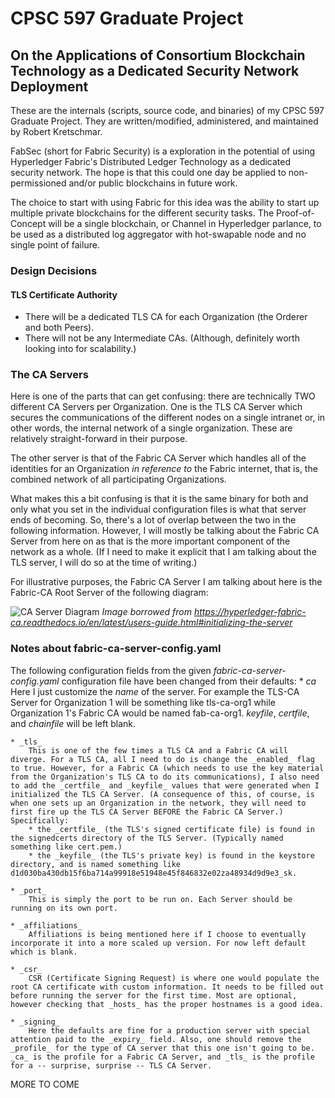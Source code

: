 # CPSC 597 Graduate Project
## On the Applications of Consortium Blockchain Technology as a Dedicated Security Network Deployment

These are the internals (scripts, source code, and binaries) of my CPSC 597 Graduate Project. They are written/modified, administered, and maintained by Robert Kretschmar. 

FabSec (short for Fabric Security) is a exploration in the potential of using Hyperledger Fabric's Distributed Ledger Technology as a dedicated security network. The hope is that this could one day be applied to non-permissioned and/or public blockchains in future work.

The choice to start with using Fabric for this idea was the ability to start up multiple private blockchains for the different security tasks. The Proof-of-Concept will be a single blockchain, or Channel in Hyperledger parlance, to be used as a distributed log aggregator with hot-swapable node and no single point of failure.

### Design Decisions
#### TLS Certificate Authority
	
* There will be a dedicated TLS CA for each Organization (the Orderer and both Peers).
* There will not be any Intermediate CAs. (Although, definitely worth looking into for scalability.)

### The CA Servers
Here is one of the parts that can get confusing: there are technically TWO different CA Servers per Organization. One is the TLS CA Server which secures the communications of the different nodes on a single intranet or, in other words, the internal network of a single organization. These are relatively straight-forward in their purpose.

The other server is that of the Fabric CA Server which handles all of the identities for an Organization *in reference to* the Fabric internet, that is, the combined network of all participating Organizations.

What makes this a bit confusing is that it is the same binary for both and only what you set in the individual configuration files is what that server ends of becoming. So, there's a lot of overlap between the two in the following information. However, I will mostly be talking about the Fabric CA Server from here on as that is the more important component of the network as a whole. (If I need to make it explicit that I am talking about the TLS server, I will do so at the time of writing.) 

For illustrative purposes, the Fabric CA Server I am talking about here is the Fabric-CA Root Server of the following diagram:

![CA Server Diagram](/images/fabric-ca.png)
*Image borrowed from https://hyperledger-fabric-ca.readthedocs.io/en/latest/users-guide.html#initializing-the-server*

### Notes about fabric-ca-server-config.yaml
The following configuration fields from the given _fabric-ca-server-config.yaml_ configuration file have been changed from their defaults:
	* _ca_
		Here I just customize the _name_ of the server. For example the TLS-CA Server for Organization 1 will be something like tls-ca-org1 while Organization 1's Fabric CA would be named fab-ca-org1. _keyfile_, _certfile_, and _chainfile_ will be left blank.
	
	* _tls_
		This is one of the few times a TLS CA and a Fabric CA will diverge. For a TLS CA, all I need to do is change the _enabled_ flag to true. However, for a Fabric CA (which needs to use the key material from the Organization's TLS CA to do its communications), I also need to add the _certfile_ and _keyfile_ values that were generated when I initialized the TLS CA Server. (A consequence of this, of course, is when one sets up an Organization in the network, they will need to first fire up the TLS CA Server BEFORE the Fabric CA Server.) Specifically:
		* the _certfile_ (the TLS's signed certificate file) is found in the signedcerts directory of the TLS Server. (Typically named something like cert.pem.)
		* the _keyfile_ (the TLS's private key) is found in the keystore directory, and is named something like d1d030ba430db15f6ba714a99918e51948e45f846832e02za48934d9d9e3_sk.

	* _port_
		This is simply the port to be run on. Each Server should be running on its own port.
		
	* _affiliations_
		Affiliations is being mentioned here if I choose to eventually incorporate it into a more scaled up version. For now left default which is blank.

	* _csr_
		CSR (Certificate Signing Request) is where one would populate the root CA certificate with custom information. It needs to be filled out before running the server for the first time. Most are optional, however checking that _hosts_ has the proper hostnames is a good idea.

	* _signing_
		Here the defaults are fine for a production server with special attention paid to the _expiry_ field. Also, one should remove the _profile_ for the type of CA server that this one isn't going to be. _ca_ is the profile for a Fabric CA Server, and _tls_ is the profile for a -- surprise, surprise -- TLS CA Server.

MORE TO COME

